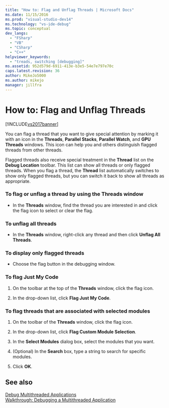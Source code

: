 ```yaml
---
title: "How to: Flag and Unflag Threads | Microsoft Docs"
ms.date: 11/15/2016
ms.prod: "visual-studio-dev14"
ms.technology: "vs-ide-debug"
ms.topic: conceptual
dev_langs: 
  - "FSharp"
  - "VB"
  - "CSharp"
  - "C++"
helpviewer_keywords: 
  - "treads, switching [debugging]"
ms.assetid: 952d579d-6911-413e-b3e5-54e7e797e70c
caps.latest.revision: 36
author: MikeJo5000
ms.author: mikejo
manager: jillfra
---
```

# How to: Flag and Unflag Threads
[!INCLUDE[vs2017banner](../includes/vs2017banner.md)]

You can flag a thread that you want to give special attention by marking it with an icon in the **Threads**, **Parallel Stacks**, **Parallel Watch**, and **GPU Threads** windows. This icon can help you and others distinguish flagged threads from other threads.  
  
 Flagged threads also receive special treatment in the **Thread** list on the **Debug Location** toolbar. This list can show all threads or only flagged threads. When you flag a thread, the **Thread** list automatically switches to show only flagged threads, but you can switch it back to show all threads as appropriate.  
  
### To flag or unflag a thread by using the Threads window  
  
- In the **Threads** window, find the thread you are interested in and click the flag icon to select or clear the flag.  
  
### To unflag all threads  
  
- In the **Threads** window, right-click any thread and then click **Unflag All Threads**.  
  
### To display only flagged threads  
  
- Choose the flag button in the debugging window.  
  
### To flag Just My Code  
  
1. On the toolbar at the top of the **Threads** window, click the flag icon.  
  
2. In the drop-down list, click **Flag Just My Code**.  
  
### To flag threads that are associated with selected modules  
  
1. On the toolbar of the **Threads** window, click the flag icon.  
  
2. In the drop-down list, click **Flag Custom Module Selection**.  
  
3. In the **Select Modules** dialog box, select the modules that you want.  
  
4. (Optional) In the **Search** box, type a string to search for specific modules.  
  
5. Click **OK**.  
  
## See also  
 [Debug Multithreaded Applications](../debugger/debug-multithreaded-applications-in-visual-studio.md)   
 [Walkthrough: Debugging a Multithreaded Application](../debugger/walkthrough-debugging-a-multithreaded-application.md)
